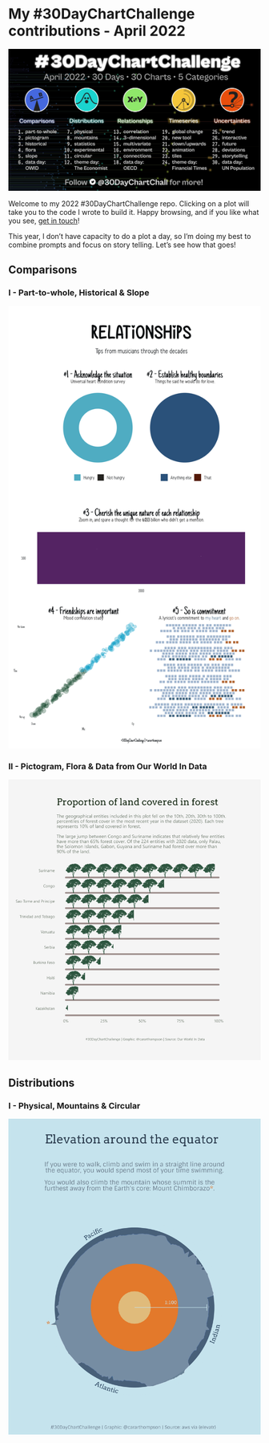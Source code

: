 My #30DayChartChallenge contributions - April 2022
================

![](assets/challenge-banner.jpg)

Welcome to my 2022 #30DayChartChallenge repo. Clicking on a plot will
take you to the code I wrote to build it. Happy browsing, and if you
like what you see, [get in touch](https://twitter.com/cararthompson)!

This year, I don’t have capacity to do a plot a day, so I’m doing my
best to combine prompts and focus on story telling. Let’s see how that
goes!

## Comparisons

### I - Part-to-whole, Historical & Slope

<p align="center">
<a href='scripts/1.comparisons-part-1.R' target='_blank'><img src="plots/1.comparisons-part-1.png"></a>
</p>

### II - Pictogram, Flora & Data from Our World In Data

<p align="center">
<a href='scripts/1.comparisons-part-2.R' target='_blank'><img src="plots/1.comparisons-part-2.png"></a>
</p>

## Distributions

### I - Physical, Mountains & Circular

<p align="center">
<a href='scripts/2.distributions-part-1.R' target='_blank'><img src="plots/2.distributions-part-1.png"></a>
</p>
<!-- ### II - Statistics, Experimental, Theme from The Economist -->
<!-- <p align="center"> -->
<!-- <a href='scripts/2.distributions-part-2.R' target='_blank'><img src="plots/2.distributions-part-2.png"></a> -->
<!-- </p> -->
